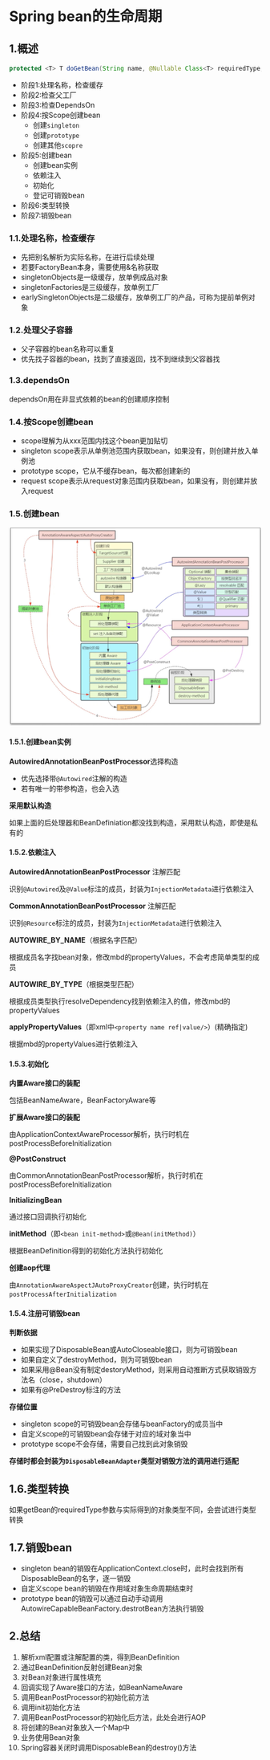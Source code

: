 # Spring bean的生命周期

## 1.概述

```java
protected <T> T doGetBean(String name, @Nullable Class<T> requiredType, @Nullable Object[] args, boolean typeCheckOnly)
```

- 阶段1:处理名称，检查缓存
- 阶段2:检查父工厂
- 阶段3:检查DependsOn
- 阶段4:按Scope创建bean
  - 创建`singleton`
  - 创建`prototype`
  - 创建其他`scopre`
- 阶段5:创建bean
  - 创建bean实例
  - 依赖注入
  - 初始化
  - 登记可销毁bean
- 阶段6:类型转换
- 阶段7:销毁bean

### 1.1.处理名称，检查缓存

- 先把别名解析为实际名称，在进行后续处理
- 若要FactoryBean本身，需要使用&名称获取
- singletonObjects是一级缓存，放单例成品对象
- singletonFactories是三级缓存，放单例工厂
- earlySingletonObjects是二级缓存，放单例工厂的产品，可称为提前单例对象

### 1.2.处理父子容器

- 父子容器的bean名称可以重复
- 优先找子容器的bean，找到了直接返回，找不到继续到父容器找

### 1.3.dependsOn

dependsOn用在非显式依赖的bean的创建顺序控制

### 1.4.按Scope创建bean

- scope理解为从xxx范围内找这个bean更加贴切
- singleton scope表示从单例池范围内获取bean，如果没有，则创建并放入单例池
- prototype scope，它从不缓存bean，每次都创建新的
- request scope表示从request对象范围内获取bean，如果没有，则创建并放入request

### 1.5.创建bean

![image-20221020132957392](image/image-20221020132957392.png)

#### 1.5.1.创建bean实例

**AutowiredAnnotationBeanPostProcessor**选择构造

- 优先选择带`@Autowired`注解的构造
- 若有唯一的带参构造，也会入选

**采用默认构造**

如果上面的后处理器和BeanDefiniation都没找到构造，采用默认构造，即使是私有的

#### 1.5.2.依赖注入

**AutowiredAnnotationBeanPostProcessor** 注解匹配

识别`@Autowired`及`@Value`标注的成员，封装为`InjectionMetadata`进行依赖注入

**CommonAnnotationBeanPostProcessor** 注解匹配

识别`@Resource`标注的成员，封装为`InjectionMetadata`进行依赖注入

**AUTOWIRE_BY_NAME**（根据名字匹配）

根据成员名字找bean对象，修改mbd的propertyValues，不会考虑简单类型的成员

**AUTOWIRE_BY_TYPE**（根据类型匹配）

根据成员类型执行resolveDependency找到依赖注入的值，修改mbd的propertyValues

**applyPropertyValues**（即xml中`<property name ref|value/>`）(精确指定)

根据mbd的propertyValues进行依赖注入

#### 1.5.3.初始化

**内置Aware接口的装配**

包括BeanNameAware，BeanFactoryAware等

**扩展Aware接口的装配**

由ApplicationContextAwareProcessor解析，执行时机在postProcessBeforeInitialization

**@PostConstruct**

由CommonAnnotationBeanPostProcessor解析，执行时机在postProcessBeforeInitialization

**InitializingBean**

通过接口回调执行初始化

**initMethod**（即`<bean init-method>`或`@Bean(initMethod)`）

根据BeanDefinition得到的初始化方法执行初始化

**创建aop代理**

由`AnnotationAwareAspectJAutoProxyCreator`创建，执行时机在`postProcessAfterInitialization`

#### 1.5.4.注册可销毁bean

**判断依据**

- 如果实现了DisposableBean或AutoCloseable接口，则为可销毁bean
- 如果自定义了destroyMethod，则为可销毁bean
- 如果采用@Bean没有制定destoryMethod，则采用自动推断方式获取销毁方法名（close，shutdown）
- 如果有@PreDestroy标注的方法

**存储位置**

- singleton scope的可销毁bean会存储与beanFactory的成员当中
- 自定义scope的可销毁bean会存储于对应的域对象当中
- prototype scope不会存储，需要自己找到此对象销毁

**存储时都会封装为`DisposableBeanAdapter`类型对销毁方法的调用进行适配**

## 1.6.类型转换

如果getBean的requiredType参数与实际得到的对象类型不同，会尝试进行类型转换

## 1.7.销毁bean

- singleton bean的销毁在ApplicationContext.close时，此时会找到所有DisposableBean的名字，逐一销毁
- 自定义scope bean的销毁在作用域对象生命周期结束时
- prototype bean的销毁可以通过自动手动调用AutowireCapableBeanFactory.destrotBean方法执行销毁

  

## 2.总结

1. 解析xml配置或注解配置的类，得到BeanDefinition
2. 通过BeanDefinition反射创建Bean对象
3. 对Bean对象进行属性填充
4. 回调实现了Aware接口的方法，如BeanNameAware
5. 调用BeanPostProcessor的初始化前方法
6. 调用init初始化方法
7. 调用BeanPostProcessor的初始化后方法，此处会进行AOP
8. 将创建的Bean对象放入一个Map中
9. 业务使用Bean对象
10. Spring容器关闭时调用DisposableBean的destroy()方法